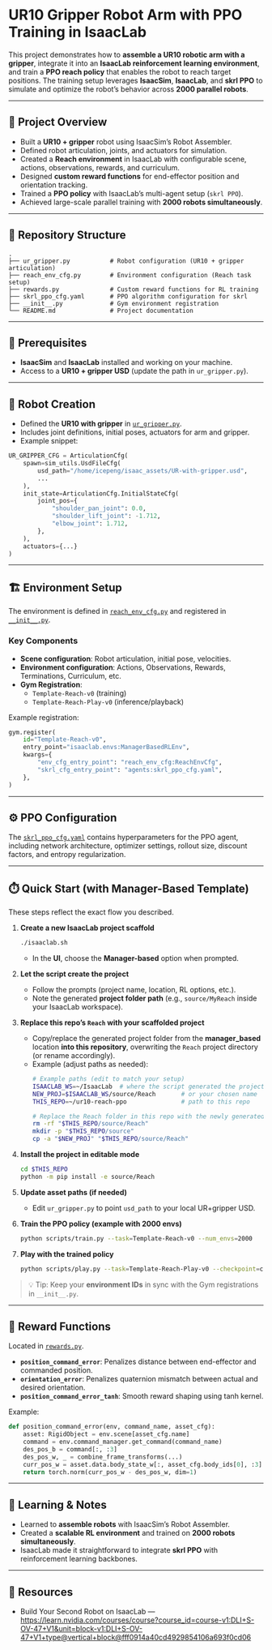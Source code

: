 # UR10 Gripper Robot Arm with PPO Training in IsaacLab

This project demonstrates how to **assemble a UR10 robotic arm with a gripper**, integrate it into an **IsaacLab reinforcement learning environment**, and train a **PPO reach policy** that enables the robot to reach target positions. The training setup leverages **IsaacSim**, **IsaacLab**, and **skrl PPO** to simulate and optimize the robot’s behavior across **2000 parallel robots**.

---

## 🚀 Project Overview

- Built a **UR10 + gripper** robot using IsaacSim’s Robot Assembler.  
- Defined robot articulation, joints, and actuators for simulation.  
- Created a **Reach environment** in IsaacLab with configurable scene, actions, observations, rewards, and curriculum.  
- Designed **custom reward functions** for end-effector position and orientation tracking.  
- Trained a **PPO policy** with IsaacLab’s multi-agent setup (`skrl PPO`).  
- Achieved large-scale parallel training with **2000 robots simultaneously**.

---

## 📂 Repository Structure

```
.
├── ur_gripper.py           # Robot configuration (UR10 + gripper articulation)
├── reach_env_cfg.py        # Environment configuration (Reach task setup)
├── rewards.py              # Custom reward functions for RL training
├── skrl_ppo_cfg.yaml       # PPO algorithm configuration for skrl
├── __init__.py             # Gym environment registration
└── README.md               # Project documentation
```

---

## 🧰 Prerequisites

- **IsaacSim** and **IsaacLab** installed and working on your machine.
- Access to a **UR10 + gripper USD** (update the path in `ur_gripper.py`).

---

## 🦾 Robot Creation

- Defined the **UR10 with gripper** in [`ur_gripper.py`](./ur_gripper.py).  
- Includes joint definitions, initial poses, actuators for arm and gripper.  
- Example snippet:

```python
UR_GRIPPER_CFG = ArticulationCfg(
    spawn=sim_utils.UsdFileCfg(
        usd_path="/home/icepeng/isaac_assets/UR-with-gripper.usd",
        ...
    ),
    init_state=ArticulationCfg.InitialStateCfg(
        joint_pos={
            "shoulder_pan_joint": 0.0,
            "shoulder_lift_joint": -1.712,
            "elbow_joint": 1.712,
        },
    ),
    actuators={...}
)
```

---

## 🏗️ Environment Setup

The environment is defined in [`reach_env_cfg.py`](./reach_env_cfg.py) and registered in [`__init__.py`](./__init__.py).

### Key Components
- **Scene configuration**: Robot articulation, initial pose, velocities.  
- **Environment configuration**: Actions, Observations, Rewards, Terminations, Curriculum, etc.  
- **Gym Registration**:
  - `Template-Reach-v0` (training)
  - `Template-Reach-Play-v0` (inference/playback)

Example registration:

```python
gym.register(
    id="Template-Reach-v0",
    entry_point="isaaclab.envs:ManagerBasedRLEnv",
    kwargs={
        "env_cfg_entry_point": "reach_env_cfg:ReachEnvCfg",
        "skrl_cfg_entry_point": "agents:skrl_ppo_cfg.yaml",
    },
)
```

---

## ⚙️ PPO Configuration

The [`skrl_ppo_cfg.yaml`](./skrl_ppo_cfg.yaml) contains hyperparameters for the PPO agent, including network architecture, optimizer settings, rollout size, discount factors, and entropy regularization.

---

## ⏱️ Quick Start (with Manager-Based Template)

These steps reflect the exact flow you described.

1. **Create a new IsaacLab project scaffold**
   ```bash
   ./isaaclab.sh
   ```
   - In the **UI**, choose the **Manager-based** option when prompted.

2. **Let the script create the project**
   - Follow the prompts (project name, location, RL options, etc.).  
   - Note the generated **project folder path** (e.g., `source/MyReach` inside your IsaacLab workspace).

3. **Replace this repo’s `Reach` with your scaffolded project**
   - Copy/replace the generated project folder from the **manager_based** location **into this repository**, overwriting the `Reach` project directory (or rename accordingly).
   - Example (adjust paths as needed):
     ```bash
     # Example paths (edit to match your setup)
     ISAACLAB_WS=~/IsaacLab  # where the script generated the project
     NEW_PROJ=$ISAACLAB_WS/source/Reach       # or your chosen name
     THIS_REPO=~/ur10-reach-ppo               # path to this repo

     # Replace the Reach folder in this repo with the newly generated one
     rm -rf "$THIS_REPO/source/Reach"
     mkdir -p "$THIS_REPO/source"
     cp -a "$NEW_PROJ" "$THIS_REPO/source/Reach"
     ```

4. **Install the project in editable mode**
   ```bash
   cd $THIS_REPO
   python -m pip install -e source/Reach
   ```

5. **Update asset paths (if needed)**
   - Edit `ur_gripper.py` to point `usd_path` to your local UR+gripper USD.

6. **Train the PPO policy (example with 2000 envs)**
   ```bash
   python scripts/train.py --task=Template-Reach-v0 --num_envs=2000
   ```

7. **Play with the trained policy**
   ```bash
   python scripts/play.py --task=Template-Reach-Play-v0 --checkpoint=checkpoints/latest.pt
   ```

> 💡 Tip: Keep your **environment IDs** in sync with the Gym registrations in `__init__.py`.

---

## 🎯 Reward Functions

Located in [`rewards.py`](./rewards.py).

- **`position_command_error`**: Penalizes distance between end-effector and commanded position.  
- **`orientation_error`**: Penalizes quaternion mismatch between actual and desired orientation.  
- **`position_command_error_tanh`**: Smooth reward shaping using tanh kernel.  

Example:

```python
def position_command_error(env, command_name, asset_cfg):
    asset: RigidObject = env.scene[asset_cfg.name]
    command = env.command_manager.get_command(command_name)
    des_pos_b = command[:, :3]
    des_pos_w, _ = combine_frame_transforms(...)
    curr_pos_w = asset.data.body_state_w[:, asset_cfg.body_ids[0], :3]
    return torch.norm(curr_pos_w - des_pos_w, dim=1)
```

---

## 📖 Learning & Notes

- Learned to **assemble robots** with IsaacSim’s Robot Assembler.  
- Created a **scalable RL environment** and trained on **2000 robots simultaneously**.  
- IsaacLab made it straightforward to integrate **skrl PPO** with reinforcement learning backbones.

---

## 🔗 Resources

- Build Your Second Robot on IsaacLab — https://learn.nvidia.com/courses/course?course_id=course-v1:DLI+S-OV-47+V1&unit=block-v1:DLI+S-OV-47+V1+type@vertical+block@fff0914a40cd4929854106a693f0cd06
